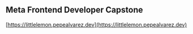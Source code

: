 ## Meta Frontend Developer Capstone

[https://littlelemon.pepealvarez.dev](https://littlelemon.pepealvarez.dev)

